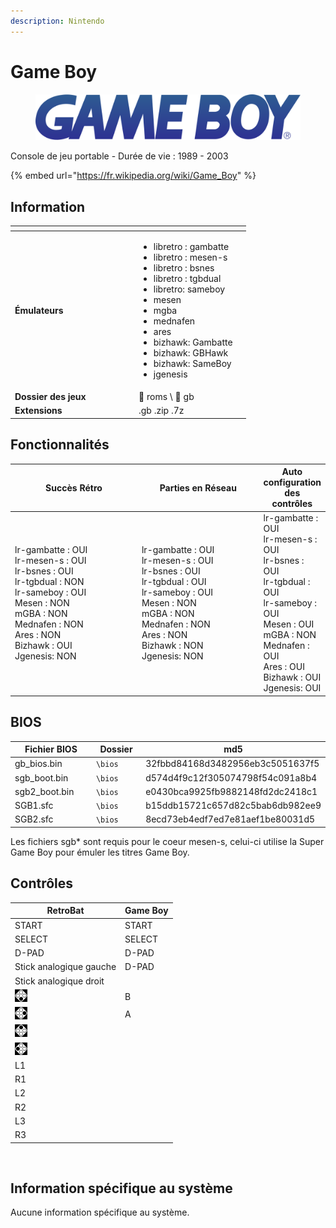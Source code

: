 ```yaml
---
description: Nintendo
---
```


# Game Boy

<div align="left">

<figure><img src="https://raw.githubusercontent.com/fabricecaruso/es-theme-carbon/5149a33eed46b2af638b06119397d4023b75131f/art/logos/gb.svg" alt=""><figcaption></figcaption></figure>

</div>

Console de jeu portable - Durée de vie : 1989 - 2003

{% embed url="https://fr.wikipedia.org/wiki/Game_Boy" %}

## Information

<table data-header-hidden><thead><tr><th width="184"></th><th></th><th data-hidden></th></tr></thead><tbody><tr><td><strong>Émulateurs</strong></td><td><ul><li>libretro : gambatte</li><li>libretro : mesen-s</li><li>libretro : bsnes</li><li>libretro : tgbdual</li><li>libretro: sameboy</li><li>mesen</li><li>mgba</li><li>mednafen</li><li>ares</li><li>bizhawk: Gambatte</li><li>bizhawk: GBHawk</li><li>bizhawk: SameBoy</li><li>jgenesis</li></ul></td><td></td></tr><tr><td><strong>Dossier des jeux</strong></td><td><span data-gb-custom-inline data-tag="emoji" data-code="1f4c1">📁</span> roms \ <span data-gb-custom-inline data-tag="emoji" data-code="1f4c2">📂</span> gb</td><td></td></tr><tr><td><strong>Extensions</strong></td><td>.gb .zip .7z</td><td></td></tr></tbody></table>

## Fonctionnalités

<table><thead><tr><th width="256">Succès Rétro</th><th width="243">Parties en Réseau</th><th>Auto configuration des contrôles</th></tr></thead><tbody><tr><td>lr-gambatte : OUI<br>lr-mesen-s : OUI<br>lr-bsnes : OUI<br>lr-tgbdual : NON<br>lr-sameboy : OUI<br>Mesen : NON<br>mGBA : NON<br>Mednafen : NON<br>Ares : NON<br>Bizhawk : OUI<br>Jgenesis: NON</td><td>lr-gambatte : OUI<br>lr-mesen-s : OUI<br>lr-bsnes : OUI<br>lr-tgbdual : OUI<br>lr-sameboy : OUI<br>Mesen : NON<br>mGBA : NON<br>Mednafen : NON<br>Ares : NON<br>Bizhawk : NON<br>Jgenesis: NON</td><td>lr-gambatte : OUI<br>lr-mesen-s : OUI<br>lr-bsnes : OUI<br>lr-tgbdual : OUI<br>lr-sameboy : OUI<br>Mesen : OUI<br>mGBA : NON<br>Mednafen : OUI<br>Ares : OUI<br>Bizhawk : OUI<br>Jgenesis: OUI</td></tr></tbody></table>

## BIOS

<table><thead><tr><th width="187">Fichier BIOS</th><th width="108">Dossier</th><th>md5</th></tr></thead><tbody><tr><td>gb_bios.bin</td><td><code>\bios</code></td><td>32fbbd84168d3482956eb3c5051637f5</td></tr><tr><td>sgb_boot.bin</td><td><code>\bios</code></td><td>d574d4f9c12f305074798f54c091a8b4</td></tr><tr><td>sgb2_boot.bin</td><td><code>\bios</code></td><td>e0430bca9925fb9882148fd2dc2418c1</td></tr><tr><td>SGB1.sfc</td><td><code>\bios</code></td><td>b15ddb15721c657d82c5bab6db982ee9</td></tr><tr><td>SGB2.sfc</td><td><code>\bios</code></td><td>8ecd73eb4edf7ed7e81aef1be80031d5</td></tr></tbody></table>

Les fichiers sgb\* sont requis pour le coeur mesen-s, celui-ci utilise la Super Game Boy pour émuler les titres Game Boy.

## Contrôles

| RetroBat                                                                           | Game Boy |
| ---------------------------------------------------------------------------------- | -------- |
| START                                                                              | START    |
| SELECT                                                                             | SELECT   |
| D-PAD                                                                              | D-PAD    |
| Stick analogique gauche                                                            | D-PAD    |
| Stick analogique droit                                                             |          |
| ![A](<../../../../.gitbook/assets/image (19).png>)                                 | B        |
| ![B](<../../../../.gitbook/assets/image (6).png>)                                  | A        |
| <img src="../../../../.gitbook/assets/image (34).png" alt="" data-size="original"> |          |
| <img src="../../../../.gitbook/assets/image (32).png" alt="" data-size="line">     |          |
| L1                                                                                 |          |
| R1                                                                                 |          |
| L2                                                                                 |          |
| R2                                                                                 |          |
| L3                                                                                 |          |
| R3                                                                                 |          |

<div align="left">

<figure><img src="https://i.imgur.com/yDQp2P6.png" alt=""><figcaption></figcaption></figure>

</div>

## Information spécifique au système

Aucune information spécifique au système.
